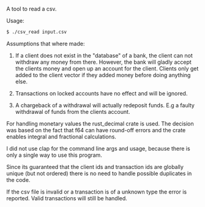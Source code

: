 A tool to read a csv.

Usage:

```bash
$ ./csv_read input.csv
```

Assumptions that where made:

1. If a client does not exist in the "database" of a bank, the client can not withdraw any money from there.
   However, the bank will gladly accept the clients money and open up an account for the client. Clients only get added to the client vector if they added money before doing anything else.

2. Transactions on locked accounts have no effect and will be ignored.

3. A chargeback of a withdrawal will actually redeposit funds. E.g a faulty withdrawal of funds from the clients account.

For handling monetary values the rust_decimal crate is used. The decision was based on the fact that f64 can have round-off errors and the crate enables
integral and fractional calculations.

I did not use clap for the command line args and usage, because there is only a single way to use this program.

Since its guaranteed that the client ids and transaction ids are globally unique (but not ordered) there is no need to handle possible duplicates in the code.

If the csv file is invalid or a transaction is of a unknown type the error is reported. Valid transactions will still be handled.
